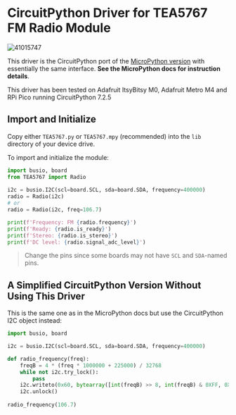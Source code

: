 # CircuitPython Driver for TEA5767 FM Radio Module

![41015747](https://user-images.githubusercontent.com/44191076/64875299-62e6e300-d67f-11e9-92d2-b0bdd43494aa.jpg)

This driver is the CircuitPython port of the [MicroPython version](https://github.com/alankrantas/micropython-TEA5767) with essentially the same interface. **See the MicroPython docs for instruction details**.

This driver has been tested on Adafruit ItsyBitsy M0, Adafruit Metro M4 and RPi Pico running CircuitPython 7.2.5

## Import and Initialize

Copy either ```TEA5767.py``` or ```TEA5767.mpy``` (recommended) into the ```lib``` directory of your device drive.

To import and initialize the module:

```python
import busio, board
from TEA5767 import Radio
    
i2c = busio.I2C(scl=board.SCL, sda=board.SDA, frequency=400000)
radio = Radio(i2c)
# or
radio = Radio(i2c, freq=106.7)

print(f'Frequency: FM {radio.frequency}')
print(f'Ready: {radio.is_ready}')
print(f'Stereo: {radio.is_stereo}')
print(f'DC level: {radio.signal_adc_level}')
```

> Change the pins since some boards may not have ```SCL``` and ```SDA```-named pins.

## A Simplified CircuitPython Version Without Using This Driver

This is the same one as in the MicroPython docs but use the CircuitPython I2C object instead:

```python
import busio, board

i2c = busio.I2C(scl=board.SCL, sda=board.SDA, frequency=400000)

def radio_frequency(freq):
    freqB = 4 * (freq * 1000000 + 225000) / 32768
    while not i2c.try_lock():
        pass
    i2c.writeto(0x60, bytearray([int(freqB) >> 8, int(freqB) & 0XFF, 0X90, 0X1E, 0X00]))
    i2c.unlock()
    
radio_frequency(106.7)
```
